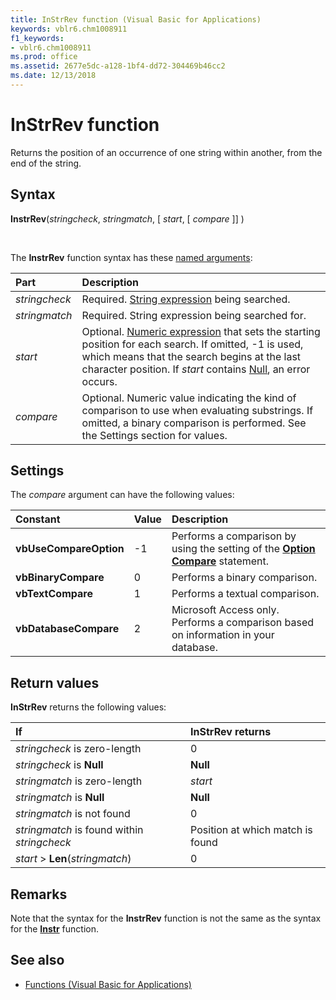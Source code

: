 ```yaml
---
title: InStrRev function (Visual Basic for Applications)
keywords: vblr6.chm1008911
f1_keywords:
- vblr6.chm1008911
ms.prod: office
ms.assetid: 2677e5dc-a128-1bf4-dd72-304469b46cc2
ms.date: 12/13/2018
---
```



# InStrRev function

Returns the position of an occurrence of one string within another, from the end of the string.

## Syntax

**InstrRev**(_stringcheck_, _stringmatch_, [ _start_, [ _compare_ ]] )

<br/>

The **InstrRev** function syntax has these [named arguments](../../Glossary/vbe-glossary.md#named-argument):

|Part|Description|
|:-----|:-----|
|_stringcheck_|Required. [String expression](../../Glossary/vbe-glossary.md#string-expression) being searched.|
|_stringmatch_|Required. String expression being searched for.|
|_start_|Optional. [Numeric expression](../../Glossary/vbe-glossary.md#numeric-expression) that sets the starting position for each search. If omitted, -1 is used, which means that the search begins at the last character position. If _start_ contains [Null](../../Glossary/vbe-glossary.md#null), an error occurs.|
|_compare_|Optional. Numeric value indicating the kind of comparison to use when evaluating substrings. If omitted, a binary comparison is performed. See the Settings section for values.|

## Settings

The _compare_ argument can have the following values:

|Constant|Value|Description|
|:-----|:-----|:-----|
|**vbUseCompareOption**|-1|Performs a comparison by using the setting of the **[Option Compare](option-compare-statement.md)** statement.|
|**vbBinaryCompare**| 0|Performs a binary comparison.|
|**vbTextCompare**| 1|Performs a textual comparison.|
|**vbDatabaseCompare**| 2|Microsoft Access only. Performs a comparison based on information in your database.|

## Return values

**InStrRev** returns the following values:

|If|InStrRev returns|
|:-----|:-----|
|_stringcheck_ is zero-length|0|
|_stringcheck_ is **Null**|**Null**|
|_stringmatch_ is zero-length| _start_|
|_stringmatch_ is **Null**|**Null**|
|_stringmatch_ is not found|0|
|_stringmatch_ is found within _stringcheck_|Position at which match is found|
|_start_ > **Len**(_stringmatch_)|0|

## Remarks

Note that the syntax for the **InstrRev** function is not the same as the syntax for the **[Instr](instr-function.md)** function.

## See also

- [Functions (Visual Basic for Applications)](../functions-visual-basic-for-applications.md)